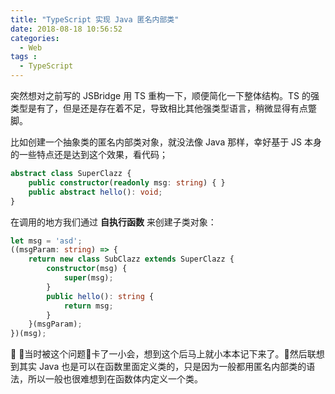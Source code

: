 ```yaml
---
title: "TypeScript 实现 Java 匿名内部类"
date: 2018-08-18 10:56:52
categories:
  - Web
tags :
  - TypeScript
---
```


突然想对之前写的 JSBridge 用 TS 重构一下，顺便简化一下整体结构。TS 的强类型是有了，但是还是存在着不足，导致相比其他强类型语言，稍微显得有点蹩脚。
<!--more-->

比如创建一个抽象类的匿名内部类对象，就没法像 Java 那样，幸好基于 JS 本身的一些特点还是达到这个效果，看代码；

```typescript
abstract class SuperClazz {
    public constructor(readonly msg: string) { }
    public abstract hello(): void;
}
```
在调用的地方我们通过 **自执行函数** 来创建子类对象：
```typescript
let msg = 'asd';
((msgParam: string) => {
    return new class SubClazz extends SuperClazz {
        constructor(msg) {
            super(msg);
        }
        public hello(): string {
            return msg;
        }
    }(msgParam);
})(msg);
```

当时被这个问题卡了一小会，想到这个后马上就小本本记下来了。然后联想到其实 Java 也是可以在函数里面定义类的，只是因为一般都用匿名内部类的语法，所以一般也很难想到在函数体内定义一个类。
